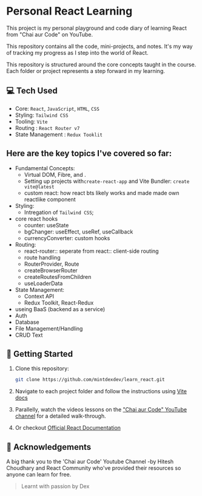 # Personal React Learning
This project is my personal playground and code diary of learning React from "Chai aur Code" on YouTube.

This repository contains all the code, mini-projects, and notes. It's my way of tracking my progress as I step into the world of React.

This repository is structured around the core concepts taught in the course. Each folder or project represents a step forward in my learning. 

## 💻 Tech Used
- Core: `React`, `JavaScript`, `HTML`, `CSS`
- Styling: `Tailwind CSS`
- Tooling: `Vite`
- Routing : `React Router v7`
- State Management : `Redux Tooklit`

## Here are the key topics I've covered so far:

- Fundamental Concepts:
  - Virtual DOM, Fibre, and .
  - Setting up projects with`create-react-app` and Vite Bundler: `create vite@latest`
  - custom react: how react bts likely works and made made own reactlike component
- Styling:
  - Intregation of `Tailwind CSS`;
- core react hooks
  - counter: useState
  - bgChanger: useEffect, useRef, useCallback
  - currencyConverter: custom hooks
- Routing:
  - react-router:: seperate from react:: client-side routing
  - route handling
  - RouterProvider, Route 
  - createBrowserRouter
  - createRoutesFromChildren
  - useLoaderData
- State Management:
  - Context API
  - Redux Toolkit, React-Redux
- useing BaaS (backend as a service)
- Auth
- Database
- File Management/Handling
- CRUD Text


## 🚀 Getting Started

1. Clone this repository:
   ```bash
   git clone https://github.com/mintdexdev/learn_react.git
   ```

2. Navigate to each project folder and follow the instructions using [Vite docs](https://vite.dev/guide/)

3. Parallelly, watch the videos lessons on the ["Chai aur Code" YouTube channel](https://youtube.com/playlist?list=PLu71SKxNbfoDqgPchmvIsL4hTnJIrtige&si=ttfmelo1MXSyEJtm) for a detailed walk-through.

4. Or checkout [Official React Documentation](https://react.dev/)

## 🙏 Acknowledgements

A big thank you to the 'Chai aur Code' Youtube Channel -by Hitesh Choudhary and
React Community who've provided their resources so anyone can learn for free.


>Learnt with passion by Dex